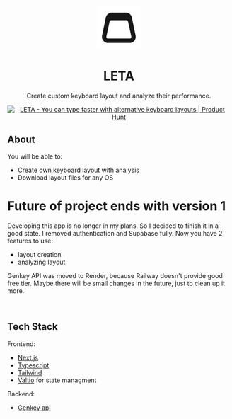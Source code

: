 <p align='center'>
  <img width='100' src='./docs/img/icon.png' />
  <h1 align='center'>LETA</h1>
  <p align='center'>
    Create custom keyboard layout and analyze their performance. 
  </p>
</p>

<p align='center'>
  <a href="https://www.producthunt.com/posts/leta?utm_source=badge-featured&utm_medium=badge&utm_souce=badge-leta" target="_blank"><img src="https://api.producthunt.com/widgets/embed-image/v1/featured.svg?post_id=363667&theme=neutral" alt="LETA - You&#0032;can&#0032;type&#0032;faster&#0032;with&#0032;alternative&#0032;keyboard&#0032;layouts | Product Hunt" style="width: 250px; height: 54px;" width="250" height="54" /></a>
</p>

## About

You will be able to:

- Create own keyboard layout with analysis
- Download layout files for any OS

# Future of project ends with version 1

Developing this app is no longer in my plans. So I decided to finish it in a good state.
I removed authentication and Supabase fully. Now you have 2 features to use:

- layout creation
- analyzing layout

Genkey API was moved to Render, because Railway doesn't provide good free tier.
Maybe there will be small changes in the future, just to clean up it more.

<br/>

## Tech Stack

Frontend:

- [Next.js](https://nextjs.org/learn/basics/create-nextjs-app/setup)
- [Typescript](https://nextjs.org/learn/excel/typescript/create-tsconfig)
- [Tailwind](https://tailwindcss.com/docs/installation/framework-guides)
- [Valtio](https://valtio.pmnd.rs/) for state managment

Backend:

- [Genkey api](https://github.com/roman-koshchei/genkey-api)
